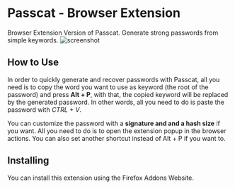 # Passcat - Browser Extension
Browser Extension Version of Passcat. Generate strong passwords from simple keywords.
![screenshot](https://user-images.githubusercontent.com/29918030/128428056-d4990213-52dc-4890-8eea-2389e7196334.png)

## How to Use
In order to quickly generate and recover passwords with Passcat, all you need is to copy the word you want to use as keyword (the root of the password) and press **Alt + P**, with that, the copied keyword will be replaced by the generated password. In other words, all you need to do is paste the password with *CTRL + V*.

You can customize the password with a **signature and and a hash size** if you want. All you need to do is to open the extension popup in the browser actions. You can also set another shortcut instead of Alt + P if you want to.

## Installing
You can install this extension using the Firefox Addons Website.
